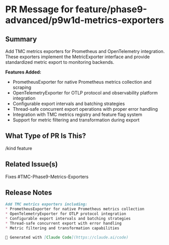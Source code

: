# PR Message for feature/phase9-advanced/p9w1d-metrics-exporters

<!--

Thanks for creating a pull request!
If this is your first time, please make sure to review CONTRIBUTING.MD.

-->

## Summary

Add TMC metrics exporters for Prometheus and OpenTelemetry integration. These exporters implement the MetricExporter interface and provide standardized metric export to monitoring backends.

**Features Added:**
- PrometheusExporter for native Prometheus metrics collection and scraping
- OpenTelemetryExporter for OTLP protocol and observability platform integration
- Configurable export intervals and batching strategies  
- Thread-safe concurrent export operations with proper error handling
- Integration with TMC metrics registry and feature flag system
- Support for metric filtering and transformation during export

## What Type of PR Is This?

/kind feature

## Related Issue(s)

Fixes #TMC-Phase9-Metrics-Exporters

## Release Notes

```markdown
Add TMC metrics exporters including:
* PrometheusExporter for native Prometheus metrics collection
* OpenTelemetryExporter for OTLP protocol integration
* Configurable export intervals and batching strategies
* Thread-safe concurrent export with error handling
* Metric filtering and transformation capabilities

🤖 Generated with [Claude Code](https://claude.ai/code)
```